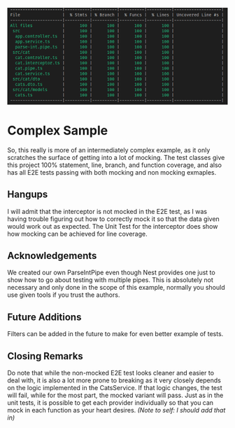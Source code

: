 <p align="center">
  <img src="./testCoverage.png"/>
</p>

# Complex Sample

So, this really is more of an intermediately complex example, as it only scratches the surface of getting into a lot of mocking. The test classes give this project 100% statement, line, branch, and function coverage, and also has all E2E tests passing with both mocking and non mocking exmaples.

## Hangups

I will admit that the interceptor is not mocked in the E2E test, as I was having trouble figuring out how to correctly mock it so that the data given would work out as expected. The Unit Test for the interceptor does show how mocking can be achieved for line coverage.

## Acknowledgements

We created our own ParseIntPipe even though Nest provides one just to show how to go about testing with multiple pipes. This is absolutely not necessary and only done in the scope of this example, normally you should use given tools if you trust the authors.

## Future Additions

Filters can be added in the future to make for even better example of tests.

## Closing Remarks

Do note that while the non-mocked E2E test looks cleaner and easier to deal with, it is also a lot more prone to breaking as it very closely depends on the logic implemented in the CatsService. If that logic changes, the test will fail, while for the most part, the mocked variant will pass. Just as in the unit tests, it is possible to get each provider individually so that you can mock in each function as your heart desires. _(Note to self: I should add that in)_
